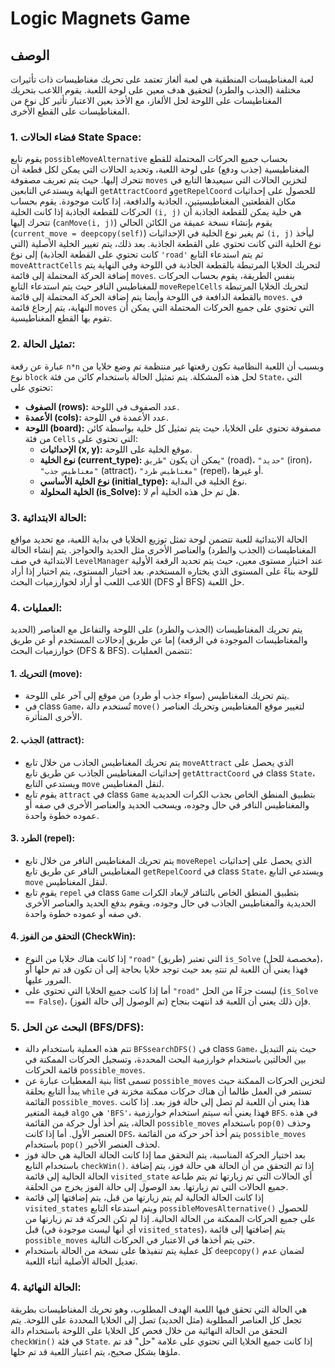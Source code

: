 # Logic Magnets Game

## الوصف
لعبة المغناطيسات المنطقية هي لعبة ألغاز تعتمد على تحريك مغناطيسات ذات تأثيرات مختلفة (الجذب والطرد) لتحقيق هدف معين على لوحة اللعبة. يقوم اللاعب بتحريك المغناطيسات على اللوحة لحل الألغاز، مع الأخذ بعين الاعتبار تأثير كل نوع من المغناطيسات على القطع الأخرى.

### 1. فضاء الحالات State Space:
يقوم تابع `possibleMoveAlternative` بحساب جميع الحركات المحتملة للقطع المغناطيسية (جذب ودفع) على لوحة اللعبة، وتحديد الحالات التي يمكن لكل قطعة أن تتحرك إليها. حيث يتم تعريف مصفوفة `moves` لتخزين الحالات التي سيعيدها التابع في النهاية ويستدعي التابعين `getAttractCoord` و`getRepelCoord` للحصول على إحداثيات مكان القطعتين المغناطيسيتين، الجاذبة والدافعة، إذا كانت موجودة. يقوم بحساب الحركات للقطعة الجاذبة إذا كانت الخلية `(i, j)` هي خلية يمكن للقطعة الجاذبة أن تتحرك إليها (`canMove(i, j)`) يقوم بإنشاء نسخة عميقة من الكائن الحالي (`current_move = deepcopy(self)`) ثم يغير نوع الخلية في الإحداثيات `(i, j)` ليأخذ نوع الخلية التي كانت تحتوي على القطعة الجاذبة. بعد ذلك، يتم تغيير الخلية الأصلية (التي كانت تحتوي على القطعة الجاذبة) إلى نوع `'road'` ثم يتم استدعاء التابع `moveAttractCells` لتحريك الخلايا المرتبطة بالقطعة الجاذبة في اللوحة وفي النهاية يتم إضافة الحركة المحتملة إلى قائمة `moves`.
بنفس الطريقة، يقوم بحساب الحركات للمغناطيس النافر حيث يتم استدعاء التابع `moveRepelCells` لتحريك الخلايا المرتبطة بالقطعة الدافعة في اللوحة وأيضا يتم إضافة الحركة المحتملة إلى قائمة `moves`. في النهاية، يتم إرجاع قائمة `moves` التي تحتوي على جميع الحركات المحتملة التي يمكن أن تقوم بها القطع المغناطيسية.

### 2. تمثيل الحالة:
عبارة عن رقعة `n*n` وبسبب أن اللعبة النظامية تكون رقعتها غير منتظمة تم وضع خلايا من نوع `block` لحل هذه المشكلة. يتم تمثيل الحالة باستخدام كائن من فئة `State`، التي تحتوي على:
- **الصفوف (rows):** عدد الصفوف في اللوحة.
- **الأعمدة (cols):** عدد الأعمدة في اللوحة.
- **اللوحة (board):** مصفوفة تحتوي على الخلايا، حيث يتم تمثيل كل خلية بواسطة كائن من فئة `Cells` التي تحتوي على:
  - **الإحداثيات (x, y):** موقع الخلية على اللوحة.
  - **نوع الخلية (current_type):** يمكن أن يكون `"طريق"` (road)، `"حديد"` (iron)، `"مغناطيس جذب"` (attract)، `"مغناطيس طرد"` (repel)، أو غيرها.
  - **نوع الخلية الأساسي (initial_type):** نوع الخلية في البداية.
  - **الخلية المحلولة (is_Solve):** هل تم حل هذه الخلية أم لا.

### 3. الحالة الابتدائية:
الحالة الابتدائية للعبة تتضمن لوحة تمثل توزيع الخلايا في بداية اللعبة، مع تحديد مواقع المغناطيسات (الجذب والطرد) والعناصر الأخرى مثل الحديد والحواجز. يتم إنشاء الحالة الابتدائية في صف `LevelManager` عند اختيار مستوى معين، حيث يتم تحديد الرقعة الأولية للوحة بناءً على المستوى الذي يختاره المستخدم. بعد اختيار المستوى، يتم اختيار إذا أراد اللاعب اللعب أو أراد لخوارزميات البحث (DFS أو BFS) حل اللعبة.

### 4. العمليات:
يتم تحريك المغناطيسات (الجذب والطرد) على اللوحة والتفاعل مع العناصر (الحديد والمغناطيسات الموجودة في الرقعة) إما عن طريق إدخالات المستخدم أو عن طريق خوارزميات البحث (DFS & BFS). تتضمن العمليات:

#### 1. التحريك (move):
- يتم تحريك المغناطيس (سواء جذب أو طرد) من موقع إلى آخر على اللوحة.
- في class `Game`، تُستخدم دالة `move()` لتغيير موقع المغناطيس وتحريك العناصر الأخرى المتأثرة.

#### 2. الجذب (attract):
- يتم تحريك المغناطيس الجاذب من خلال تابع `moveAttract` الذي يحصل على إحداثيات المغناطيس الجاذب عن طريق تابع `getAttractCoord` في class `State`، ويستدعي التابع `move` لنقل المغناطيس.
- يقوم تابع `attract` في class `Game` بتطبيق المنطق الخاص بجذب الكرات الحديدية والمغناطيس النافر في حال وجوده، ويسحب الحديد والعناصر الأخرى في صفه أو عموده خطوة واحدة.

#### 3. الطرد (repel):
- يتم تحريك المغناطيس النافر من خلال تابع `moveRepel` الذي يحصل على إحداثيات المغناطيس النافر عن طريق تابع `getRepelCoord` في class `State`، ويستدعي التابع `move` لنقل المغناطيس.
- يقوم تابع `repel` في class `Game` بتطبيق المنطق الخاص بالتنافر لإبعاد الكرات الحديدية والمغناطيس الجاذب في حال وجوده، ويقوم بدفع الحديد والعناصر الأخرى في صفه أو عموده خطوة واحدة.

#### 4. التحقق من الفوز (CheckWin):
- إذا كانت هناك خلايا من النوع `"road"` (طريق) التي تعتبر `is_Solve` (مخصصة للحل)، فهذا يعني أن اللعبة لم تنتهِ بعد حيث توجد خلايا بحاجة إلى أن تكون قد تم حلها أو المرور عليها.
- أما إذا كانت جميع الخلايا التي تحتوي على `"road"` ليست جزءًا من الحل (`is_Solve == False`)، فإن ذلك يعني أن اللعبة قد انتهت بنجاح (تم الوصول إلى حالة الفوز).

### 5. البحث عن الحل (BFS/DFS):
- تتم هذه العملية باستخدام دالة `BFSsearchDFS()` في class `Game`، حيث يتم التبديل بين الحالتين باستخدام خوارزمية البحث المحددة، وتسجيل الحركات الممكنة في قائمة الحركات `possible_moves`.
- بنية المعطيات عبارة عن list تسمى `possible_moves` لتخزين الحركات الممكنة حيث يبدأ التابع بحلقة `while` تستمر في العمل طالما أن هناك حركات ممكنة مخزنة في القائمة `possible_moves`. هذا يعني أن اللعبة لم تصل إلى حالة فوز بعد. إذا كانت قيمة المتغير `algo` هي `'BFS'`، فهذا يعني أنه سيتم استخدام خوارزمية `BFS`. في هذه الحالة، يتم أخذ أول حركة من القائمة `possible_moves` باستخدام `pop(0)` وحذف العنصر الأول. أما إذا كانت `DFS`، يتم أخذ آخر حركة من القائمة `possible_moves` باستخدام `pop()` لحذف العنصر الأخير.
- بعد اختيار الحركة المناسبة، يتم التحقق مما إذا كانت الحالة الحالية هي حالة فوز باستخدام التابع `checkWin()`. إذا تم التحقق من أن الحالة هي حالة فوز، يتم إضافة الحالة الحالية إلى قائمة `visited_state` أي الحالات التي تم زيارتها ثم يتم طباعة جميع الحالات التي تم زيارتها. بعد الوصول إلى حالة الفوز يخرج من الحلقة.
- إذا كانت الحالة الحالية لم يتم زيارتها من قبل، يتم إضافتها إلى قائمة `visited_states` ويتم استدعاء التابع `possibleMovesAlternative()` للحصول على جميع الحركات الممكنة من الحالة الحالية. إذا لم تكن الحركة قد تم زيارتها من قبل (أي أنها ليست موجودة في `visited_states`)، يتم إضافتها إلى قائمة `possible_moves` حتى يتم أخذها في الاعتبار في الحركات التالية.
- كل عملية يتم تنفيذها على نسخة من الحالة باستخدام `deepcopy()` لضمان عدم تعديل الحالة الأصلية أثناء اللعبة.

### 4. الحالة النهائية:
هي الحالة التي تحقق فيها اللعبة الهدف المطلوب، وهو تحريك المغناطيسات بطريقة تجعل كل العناصر المطلوبة (مثل الحديد) تصل إلى الخلايا المحددة على اللوحة. يتم التحقق من الحالة النهائية من خلال فحص كل الخلايا على اللوحة باستخدام دالة `checkWin()` في فئة `State`. إذا كانت جميع الخلايا التي تحتوي على علامة "حل" قد تم ملؤها بشكل صحيح، يتم اعتبار اللعبة قد تم حلها.
